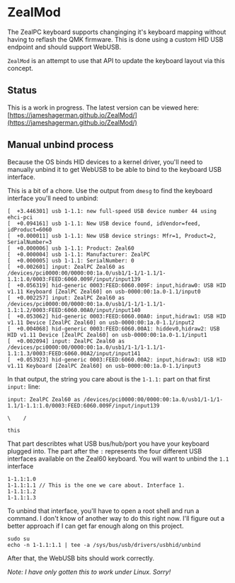 # ZealMod

The ZealPC keyboard supports changinging it's keyboard mapping without having to reflash the QMK firmware. This is done
using a custom HID USB endpoint and should support WebUSB.

`ZealMod` is an attempt to use that API to update the keyboard layout via this concept.

## Status

This is a work in progress. The latest version can be viewed here:
[https://jameshagerman.github.io/ZealMod/](https://jameshagerman.github.io/ZealMod/)


## Manual unbind process

Because the OS binds HID devices to a kernel driver, you'll need to manually unbind it to get WebUSB to be able to bind
to the keyboard USB interface.

This is a bit of a chore. Use the output from `dmesg` to find the keyboard interface you'll need to unbind:

```
[  +3.446301] usb 1-1.1: new full-speed USB device number 44 using ehci-pci
[  +0.094161] usb 1-1.1: New USB device found, idVendor=feed, idProduct=6060
[  +0.000011] usb 1-1.1: New USB device strings: Mfr=1, Product=2, SerialNumber=3
[  +0.000006] usb 1-1.1: Product: Zeal60
[  +0.000004] usb 1-1.1: Manufacturer: ZealPC
[  +0.000005] usb 1-1.1: SerialNumber: 0
[  +0.002601] input: ZealPC Zeal60 as /devices/pci0000:00/0000:00:1a.0/usb1/1-1/1-1.1/1-1.1:1.0/0003:FEED:6060.009F/input/input139
[  +0.056319] hid-generic 0003:FEED:6060.009F: input,hidraw0: USB HID v1.11 Keyboard [ZealPC Zeal60] on usb-0000:00:1a.0-1.1/input0
[  +0.002257] input: ZealPC Zeal60 as /devices/pci0000:00/0000:00:1a.0/usb1/1-1/1-1.1/1-1.1:1.2/0003:FEED:6060.00A0/input/input140
[  +0.053062] hid-generic 0003:FEED:6060.00A0: input,hidraw1: USB HID v1.11 Device [ZealPC Zeal60] on usb-0000:00:1a.0-1.1/input2
[  +0.004068] hid-generic 0003:FEED:6060.00A1: hiddev0,hidraw2: USB HID v1.11 Device [ZealPC Zeal60] on usb-0000:00:1a.0-1.1/input1
[  +0.002094] input: ZealPC Zeal60 as /devices/pci0000:00/0000:00:1a.0/usb1/1-1/1-1.1/1-1.1:1.3/0003:FEED:6060.00A2/input/input141
[  +0.053923] hid-generic 0003:FEED:6060.00A2: input,hidraw3: USB HID v1.11 Keyboard [ZealPC Zeal60] on usb-0000:00:1a.0-1.1/input3
```

In that output, the string you care about is the `1-1.1:` part on that first `input:` line:

```
input: ZealPC Zeal60 as /devices/pci0000:00/0000:00:1a.0/usb1/1-1/1-1.1/1-1.1:1.0/0003:FEED:6060.009F/input/input139
                                                                        \    /
                                                                         this
```

That part describtes what USB bus/hub/port you have your keyboard plugged into. The part after the `:` represents the
four different USB interfaces available on the Zeal60 keyboard. You will want to unbind the `1.1` interface

```
1-1.1:1.0
1-1.1:1.1 // This is the one we care about. Interface 1.
1-1.1:1.2
1-1.1:1.3
```

To unbind that interface, you'll have to open a root shell and run a command. I don't know of another way to do this 
right now. I'll figure out a better approach if I can get far enough along on this project.

```
sudo su
echo -n 1-1.1:1.1 | tee -a /sys/bus/usb/drivers/usbhid/unbind
```

After that, the WebUSB bits should work correctly.

*Note: I have only gotten this to work under Linux. Sorry!*

